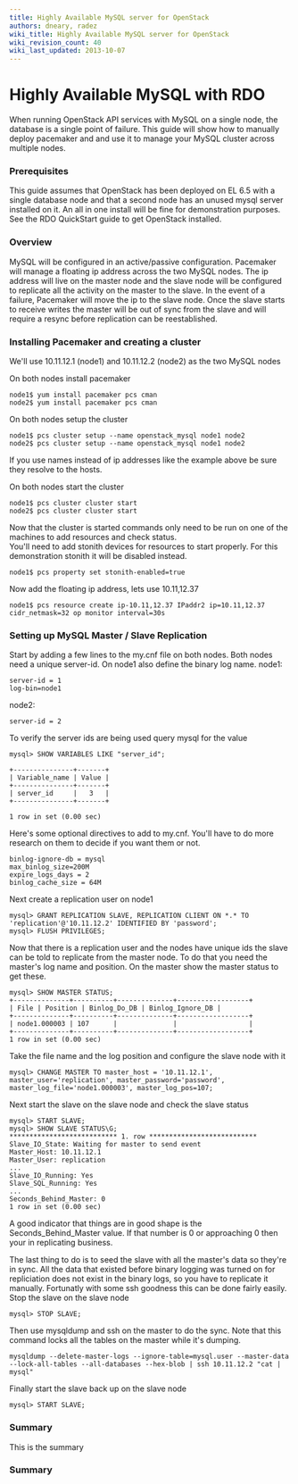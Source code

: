 ```yaml
---
title: Highly Available MySQL server for OpenStack
authors: dneary, radez
wiki_title: Highly Available MySQL server for OpenStack
wiki_revision_count: 40
wiki_last_updated: 2013-10-07
---
```


# Highly Available MySQL with RDO

When running OpenStack API services with MySQL on a single node, the database is a single point of failure. This guide will show how to manually deploy pacemaker and and use it to manage your MySQL cluster across multiple nodes.

### Prerequisites

This guide assumes that OpenStack has been deployed on EL 6.5 with a single database node and that a second node has an unused mysql server installed on it. An all in one install will be fine for demonstration purposes. See the RDO QuickStart guide to get OpenStack installed.

### Overview

MySQL will be configured in an active/passive configuration. Pacemaker will manage a floating ip address across the two MySQL nodes. The ip address will live on the master node and the slave node will be configured to replicate all the activity on the master to the slave. In the event of a failure, Pacemaker will move the ip to the slave node. Once the slave starts to receive writes the master will be out of sync from the slave and will require a resync before replication can be reestablished.

### Installing Pacemaker and creating a cluster

We'll use 10.11.12.1 (node1) and 10.11.12.2 (node2) as the two MySQL nodes

On both nodes install pacemaker

    node1$ yum install pacemaker pcs cman
    node2$ yum install pacemaker pcs cman

On both nodes setup the cluster

    node1$ pcs cluster setup --name openstack_mysql node1 node2
    node2$ pcs cluster setup --name openstack_mysql node1 node2

If you use names instead of ip addresses like the example above be sure they resolve to the hosts.

On both nodes start the cluster

    node1$ pcs cluster cluster start
    node2$ pcs cluster cluster start

Now that the cluster is started commands only need to be run on one of the machines to add resources and check status.</br> You'll need to add stonith devices for resources to start properly. For this demonstration stonith it will be disabled instead.

    node1$ pcs property set stonith-enabled=true

Now add the floating ip address, lets use 10.11,12.37

    node1$ pcs resource create ip-10.11,12.37 IPaddr2 ip=10.11,12.37 cidr_netmask=32 op monitor interval=30s

### Setting up MySQL Master / Slave Replication

Start by adding a few lines to the my.cnf file on both nodes. Both nodes need a unique server-id. On node1 also define the binary log name. node1:

    server-id = 1
    log-bin=node1

node2:

    server-id = 2

To verify the server ids are being used query mysql for the value

    mysql> SHOW VARIABLES LIKE "server_id";

    +---------------+-------+
    | Variable_name | Value |
    +---------------+-------+
    | server_id     |   3   |
    +---------------+-------+

    1 row in set (0.00 sec)

Here's some optional directives to add to my.cnf. You'll have to do more research on them to decide if you want them or not.

    binlog-ignore-db = mysql
    max_binlog_size=200M
    expire_logs_days = 2
    binlog_cache_size = 64M

Next create a replication user on node1

    mysql> GRANT REPLICATION SLAVE, REPLICATION CLIENT ON *.* TO 'replication'@'10.11.12.2' IDENTIFIED BY 'password';
    mysql> FLUSH PRIVILEGES;

Now that there is a replication user and the nodes have unique ids the slave can be told to replicate from the master node.
To do that you need the master's log name and position. On the master show the master status to get these.

    mysql> SHOW MASTER STATUS;
    +--------------+----------+--------------+------------------+
    | File | Position | Binlog_Do_DB | Binlog_Ignore_DB |
    +--------------+----------+--------------+------------------+
    | node1.000003 | 107      |              |                  |
    +--------------+----------+--------------+------------------+
    1 row in set (0.00 sec)

Take the file name and the log position and configure the slave node with it

    mysql> CHANGE MASTER TO master_host = '10.11.12.1', master_user='replication', master_password='password', master_log_file='node1.000003', master_log_pos=107;

Next start the slave on the slave node and check the slave status

    mysql> START SLAVE;
    mysql> SHOW SLAVE STATUS\G;
    *************************** 1. row ***************************
    Slave_IO_State: Waiting for master to send event
    Master_Host: 10.11.12.1
    Master_User: replication
    ...
    Slave_IO_Running: Yes
    Slave_SQL_Running: Yes
    ...
    Seconds_Behind_Master: 0
    1 row in set (0.00 sec)

A good indicator that things are in good shape is the Seconds_Behind_Master value. If that number is 0 or approaching 0 then your in replicating business.

The last thing to do is to seed the slave with all the master's data so they're in sync. All the data that existed before binary logging was turned on for repliciation does not exist in the binary logs, so you have to replicate it manually. Fortunatly with some ssh goodness this can be done fairly easily. Stop the slave on the slave node

    mysql> STOP SLAVE;

Then use mysqldump and ssh on the master to do the sync. Note that this command locks all the tables on the master while it's dumping.

    mysqldump --delete-master-logs --ignore-table=mysql.user --master-data --lock-all-tables --all-databases --hex-blob | ssh 10.11.12.2 "cat | mysql"

Finally start the slave back up on the slave node

    mysql> START SLAVE;

### Summary

This is the summary

### Summary
